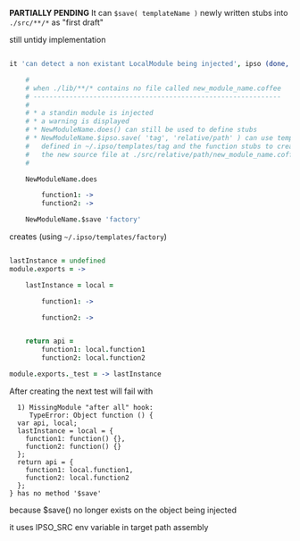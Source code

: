 
**PARTIALLY PENDING** It can `$save( templateName )` newly written stubs into `./src/**/*` as "first draft"

still untidy implementation

```coffee

it 'can detect a non existant LocalModule being injected', ipso (done, NewModuleName) -> 

    #
    # when ./lib/**/* contains no file called new_module_name.coffee
    # --------------------------------------------------------------
    # 
    # * a standin module is injected
    # * a warning is displayed
    # * NewModuleName.does() can still be used to define stubs
    # * NewModuleName.$ipso.save( 'tag', 'relative/path' ) can use template
    #   defined in ~/.ipso/templates/tag and the function stubs to create
    #   the new source file at ./src/relative/path/new_module_name.coffee
    # 

    NewModuleName.does 

        function1: ->
        function2: ->

    NewModuleName.$save 'factory'


```

creates (using `~/.ipso/templates/factory`)

```coffee

lastInstance = undefined
module.exports = ->

    lastInstance = local = 

        function1: ->

        function2: ->


    return api = 
        function1: local.function1
        function2: local.function2

module.exports._test = -> lastInstance


```

After creating the next test will fail with 
```
  1) MissingModule "after all" hook:
     TypeError: Object function () {
  var api, local;
  lastInstance = local = {
    function1: function() {},
    function2: function() {}
  };
  return api = {
    function1: local.function1,
    function2: local.function2
  };
} has no method '$save'

```

because $save() no longer exists on the object being injected

it uses IPSO_SRC env variable in target path assembly

